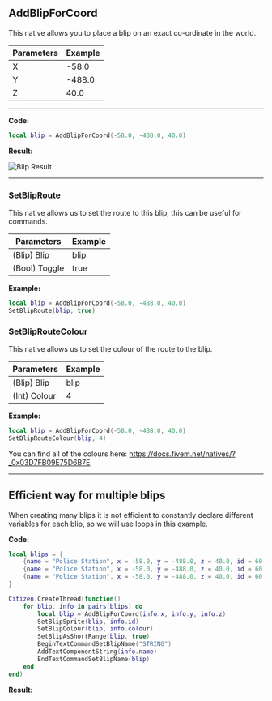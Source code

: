 ## AddBlipForCoord
This native allows you to place a blip on an exact co-ordinate in the world.

| Parameters  | Example     |
| ----------- | ----------- |
| X           | -58.0       |
| Y           | -488.0      |
| Z           | 40.0        |

***

**Code:**
```lua
local blip = AddBlipForCoord(-58.0, -488.0, 40.0)
```

**Result:**

![Blip Result](https://i.imgur.com/C7AdukT.jpg)

***


### SetBlipRoute
This native allows us to set the route to this blip, this can be useful for commands.

| Parameters    | Example     |
| -----------   | ----------- |
| (Blip) Blip   | blip        |
| (Bool) Toggle | true        |

**Example:**

```lua
local blip = AddBlipForCoord(-58.0, -488.0, 40.0)
SetBlipRoute(blip, true)
```

### SetBlipRouteColour
This native allows us to set the colour of the route to the blip.

| Parameters    | Example     |
| -----------   | ----------- |
| (Blip) Blip   | blip        |
| (Int) Colour  | 4           |

**Example:**

```lua
local blip = AddBlipForCoord(-58.0, -488.0, 40.0)
SetBlipRouteColour(blip, 4)
```

You can find all of the colours here: https://docs.fivem.net/natives/?_0x03D7FB09E75D6B7E

***

## Efficient way for multiple blips
When creating many blips it is not efficient to constantly declare different variables for each blip, so we will use loops in this example.

**Code:**

```lua
local blips = {
    {name = "Police Station", x = -58.0, y = -488.0, z = 40.0, id = 60, colour = 3 },
    {name = "Police Station", x = -58.0, y = -488.0, z = 40.0, id = 60, colour = 3 },
    {name = "Police Station", x = -58.0, y = -488.0, z = 40.0, id = 60, colour = 3 }
}

Citizen.CreateThread(function()
    for blip, info in pairs(blips) do
        local blip = AddBlipForCoord(info.x, info.y, info.z)
        SetBlipSprite(blip, info.id)
        SetBlipColour(blip, info.colour)
        SetBlipAsShortRange(blip, true)
        BeginTextCommandSetBlipName("STRING")
        AddTextComponentString(info.name)
        EndTextCommandSetBlipName(blip)
    end
end)
```

**Result:**